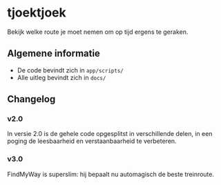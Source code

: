 tjoektjoek
==========

Bekijk welke route je moet nemen om op tijd ergens te geraken. 

## Algemene informatie
- De code bevindt zich in `app/scripts/`
- Alle uitleg bevindt zich in `docs/`

## Changelog
### v2.0
In versie 2.0 is de gehele code opgesplitst in verschillende delen, in een poging de leesbaarheid en verstaanbaarheid te verbeteren. 

### v3.0
FindMyWay is superslim: hij bepaalt nu automagisch de beste treinroute. 
